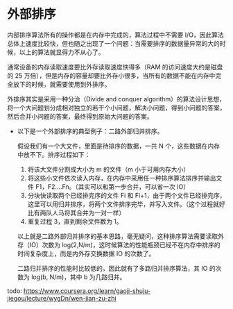 
# 外部排序

内部排序算法所有的操作都是在内存中完成的，算法过程中不需要 I/O，因此算法总体上速度比较快，但也随之出现了一个问题：当需要排序的数据量异常的大的时候，以上的算法就显得力不从心了。

通常设备的内存读取速度要比外存读取速度快得多（RAM 的访问速度大约是磁盘的 25 万倍），但是内存的容量却要比外存小很多，当所有的数据不能在内存中完全放下的时候，就需要使用到外排序。

外排序其实是采用一种分治（Divide and conquer algorithm）的算法设计思想，将一个大问题划分成相对独立的若干个小问题，解决小问题，得到小问题的答案，然后合并小问题的答案，最终得到原始大问题的答案。

- 以下是一个外部排序的典型例子：二路外部归并排序。

  假设我们有一个大文件，里面是待排序的数据，一共 N 个，这些数据在内存中放不下。排序过程如下：

  1. 将该大文件分割成大小为 m 的文件（m 小于可用内存大小）
  1. 将这些小文件依次读入内存，在内存中采用任一种排序算法排序并输出文件 F1，F2….Fn。（其实可以和第一步合并，可以省一次 IO）
  1. 分块快读取两个已经排完序的文件 Fi 和 Fi+1，由于两个文件已经排完序，这里可以用归并排序，将两个文件排序完毕，并写入文件。（这个过程就好比有两队人马将其合并为一对一样）
  1. 重复过程 3，直到剩余文件数为 1。
  
  以上就是二路外部归并排序的基本思路，毫无疑问，这种排序算法需要读取外存（IO）次数为 log(2,N/m)，这时候算法的性能瓶颈已经不在内存中排序的时间复杂度上，而是内外存交换数据 IO 的次数了。

  二路归并排序的性能时比较低的，因此就有了多路归并排序算法，其 IO 的次数为 log(b, N/m)，其中 b 为几路归并。

todo: https://www.coursera.org/learn/gaoji-shuju-jiegou/lecture/wygDn/wen-jian-zu-zhi